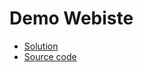 
# Demo Webiste 

- [Solution](https://sameer-shahzada.github.io/Demo-Website/Website/index.html)
- [Source code](https://github.com/Sameer-Shahzada/Demo-Website/tree/master/Website)
